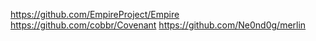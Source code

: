 https://github.com/EmpireProject/Empire
https://github.com/cobbr/Covenant
https://github.com/Ne0nd0g/merlin
